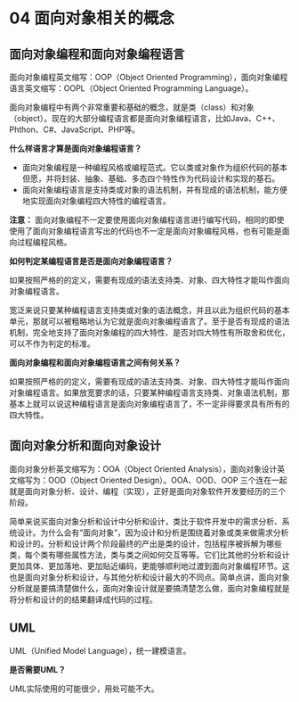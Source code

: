 # 04 面向对象相关的概念

## 面向对象编程和面向对象编程语言

面向对象编程英文缩写：OOP（Object Oriented Programming），面向对象编程语言英文缩写：OOPL（Object Oriented Programming Language）。

面向对象编程中有两个非常重要和基础的概念，就是类（class）和对象（object）。现在的大部分编程语言都是面向对象编程语言，比如Java、C++、Phthon、C#、JavaScript、PHP等。

**什么样语言才算是面向对象编程语言？**

* 面向对象编程是一种编程风格或编程范式。它以类或对象作为组织代码的基本但愿，并将封装、抽象、基础、多态四个特性作为代码设计和实现的基石。
* 面向对象编程语言是支持类或对象的语法机制，并有现成的语法机制，能方便地实现面向对象编程四大特性的编程语言。

**注意：** 面向对象编程不一定要使用面向对象编程语言进行编写代码，相同的即使使用了面向对象编程语言写出的代码也不一定是面向对象编程风格，也有可能是面向过程编程风格。

**如何判定某编程语言是否是面向对象编程语言？**

如果按照严格的的定义，需要有现成的语法支持类、对象、四大特性才能叫作面向对象编程语言。

宽泛来说只要某种编程语言支持类或对象的语法概念，并且以此为组织代码的基本单元，那就可以被粗略地认为它就是面向对象编程语言了。至于是否有现成的语法机制，完全地支持了面向对象编程的四大特性、是否对四大特性有所取舍和优化，可以不作为判定的标准。

**面向对象编程和面向对象编程语言之间有何关系？**

如果按照严格的的定义，需要有现成的语法支持类、对象、四大特性才能叫作面向对象编程语言。如果放宽要求的话，只要某种编程语言支持类、对象语法机制，那基本上就可以说这种编程语言是面向对象编程语言了，不一定非得要求具有所有的四大特性。

## 面向对象分析和面向对象设计

面向对象分析英文缩写为：OOA（Object Oriented Analysis），面向对象设计英文缩写为：OOD（Object Oriented Design）。OOA、OOD、OOP 三个连在一起就是面向对象分析、设计、编程（实现），正好是面向对象软件开发要经历的三个阶段。

简单来说买面向对象分析和设计中分析和设计，类比于软件开发中的需求分析、系统设计。为什么会有“面向对象”，因为设计和分析是围绕着对象或类来做需求分析和设计的。分析和设计两个阶段最终的产出是类的设计，包括程序被拆解为哪些类，每个类有哪些属性方法，类与类之间如何交互等等。它们比其他的分析和设计更加具体、更加落地、更加贴近编码，更能够顺利地过渡到面向对象编程环节。这也是面向对象分析和设计，与其他分析和设计最大的不同点。简单点讲，面向对象分析就是要搞清楚做什么，面向对象设计就是要搞清楚怎么做，面向对象编程就是将分析和设计的的结果翻译成代码的过程。

## UML

UML（Unified Model Language），统一建模语言。

**是否需要UML？**

UML实际使用的可能很少，用处可能不大。

